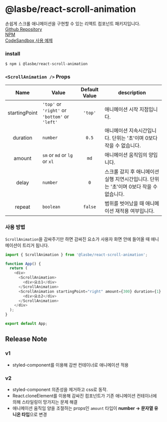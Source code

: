 # @lasbe/react-scroll-animation

손쉽게 스크롤 애니메이션을 구현할 수 있는 리액트 컴포넌트 패키지입니다.  
[Github Repository](https://github.com/LasBe-code/react-scroll-animation)  
[NPM](https://www.npmjs.com/package/@lasbe/react-scroll-animation)  
[CodeSandbox 사용 예제](https://codesandbox.io/embed/lasbe-react-scroll-animation-2phykg?fontsize=14&hidenavigation=1&theme=dark)

### install

```bash
$ npm i @lasbe/react-scroll-animation
```

### `<ScrollAnimation />` Props

|   **Name**    | **Value**                                      | **Default Value** | **description**                                                                        |
| :-----------: | ---------------------------------------------- | :---------------: | -------------------------------------------------------------------------------------- |
| startingPoint | `'top'` or `'right'` or `'bottom'` or `'left'` |      `'top'`      | 애니메이션 시작 지점입니다.                                                            |
|   duration    | `number`                                       |       `0.5`       | 애니메이션 지속시간입니다. 단위는 '초'이며 0보다 작을 수 없습니다.                     |
|    amount     | `sm` or `md` or `lg` or `xl`                   |       `md`        | 애니메이션 움직임의 양입니다.                                                          |
|     delay     | `number`                                       |        `0`        | 스크롤 감지 후 애니메이션 실행 지연시간입니다. 단위는 '초'이며 0보다 작을 수 없습니다. |
|    repeat     | `boolean`                                      |      `false`      | 범위를 벗어났을 때 애니메이션 재적용 여부입니다.                                       |

### 사용 방법

`ScrollAnimation`을 감싸주기만 하면 감싸진 요소가 사용자 화면 안에 들어올 때 애니메이션이 트리거 됩니다.

```javascript
import { ScrollAnimation } from '@lasbe/react-scroll-animation';

function App() {
  return (
    <div>
      <ScrollAnimation>
        <div>요소1</div>
      </ScrollAnimation>
      <ScrollAnimation startingPoint="right" amount={300} duration={1} delay={1} repeat={true}>
        <div>요소2</div>
      </ScrollAnimation>
    </div>
  );
}

export default App;
```

## Release Note

### v1

- styled-component를 이용해 감싼 컨테이너로 애니메이션 적용

### v2

- styled-component 의존성을 제거하고 css로 동작.
- React.cloneElement를 이용해 감싸진 컴포넌트가 기존 애니메이션 컨테이너에 의해 스타일링이 망가지는 문제 해결
- 애니메이션 움직임 양을 조절하는 props인 `amount` 타입이 **number -> 문자열 유니온 타입**으로 변경
